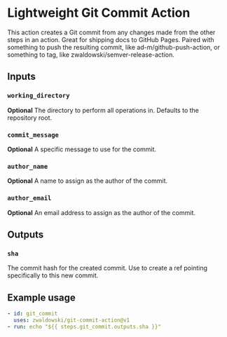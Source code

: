 # Lightweight Git Commit Action

This action creates a Git commit from any changes made from the other steps in an action. Great for shipping docs to GitHub Pages. Paired with something to push the resulting commit, like ad-m/github-push-action, or something to tag, like zwaldowski/semver-release-action.

## Inputs

### `working_directory`

**Optional** The directory to perform all operations in. Defaults to the repository root.

### `commit_message`

**Optional** A specific message to use for the commit.

### `author_name`

**Optional** A name to assign as the author of the commit.

### `author_email`

**Optional** An email address to assign as the author of the commit.

## Outputs

### `sha`

The commit hash for the created commit. Use to create a ref pointing specifically to this new commit.

## Example usage

```yaml
- id: git_commit
  uses: zwaldowski/git-commit-action@v1
- run: echo "${{ steps.git_commit.outputs.sha }}"
```
